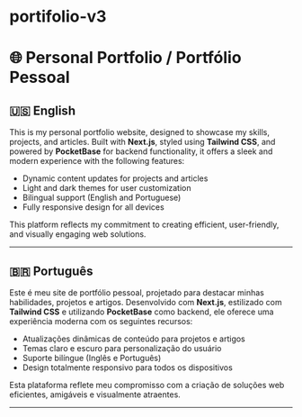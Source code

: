 # portifolio-v3
# 🌐 Personal Portfolio / Portfólio Pessoal  

## 🇺🇸 English  
This is my personal portfolio website, designed to showcase my skills, projects, and articles. Built with **Next.js**, styled using **Tailwind CSS**, and powered by **PocketBase** for backend functionality, it offers a sleek and modern experience with the following features:  

- Dynamic content updates for projects and articles  
- Light and dark themes for user customization  
- Bilingual support (English and Portuguese)  
- Fully responsive design for all devices  

This platform reflects my commitment to creating efficient, user-friendly, and visually engaging web solutions.  

---

## 🇧🇷 Português  
Este é meu site de portfólio pessoal, projetado para destacar minhas habilidades, projetos e artigos. Desenvolvido com **Next.js**, estilizado com **Tailwind CSS** e utilizando **PocketBase** como backend, ele oferece uma experiência moderna com os seguintes recursos:  

- Atualizações dinâmicas de conteúdo para projetos e artigos  
- Temas claro e escuro para personalização do usuário  
- Suporte bilíngue (Inglês e Português)  
- Design totalmente responsivo para todos os dispositivos  

Esta plataforma reflete meu compromisso com a criação de soluções web eficientes, amigáveis e visualmente atraentes.  
****

